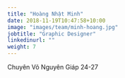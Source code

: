 ```yaml
---
title: "Hoàng Nhật Minh"
date: 2018-11-19T10:47:58+10:00
image: "images/team/minh-hoang.jpg"
jobtitle: "Graphic Designer"
linkedinurl: ""
weight: 7
---
```

Chuyên Võ Nguyên Giáp 24-27